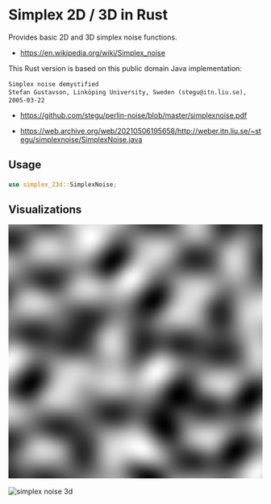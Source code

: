 # Simplex 2D / 3D in Rust

Provides basic 2D and 3D simplex noise functions.

* https://en.wikipedia.org/wiki/Simplex_noise

This Rust version is based on this public domain Java implementation:

```
Simplex noise demystified
Stefan Gustavson, Linköping University, Sweden (stegu@itn.liu.se), 2005-03-22
```

* https://github.com/stegu/perlin-noise/blob/master/simplexnoise.pdf

* https://web.archive.org/web/20210506195658/http://weber.itn.liu.se/~stegu/simplexnoise/SimplexNoise.java

## Usage

```rust
use simplex_23d::SimplexNoise;
```

## Visualizations

![simplex noise 2d](noise2d.png)

![simplex noise 3d](noise3d.gif)